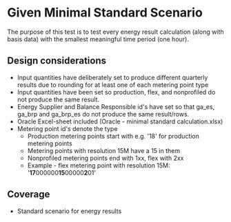 # Given Minimal Standard Scenario

The purpose of this test is to test every energy result calculation (along with basis data) with the smallest meaningful
time period (one hour).

## Design considerations

- Input quantities have deliberately set to produce different quarterly results due to rounding for at least one of each
  metering point type
- Input quantities have been set so production, flex, and nonprofiled do not produce the same result.
- Energy Supplier and Balance Responsible id's have set so that ga_es, ga_brp and ga_brp_es do not produce the same
  result/rows.
- Oracle Excel-sheet included (Oracle - minimal standard calculation.xlsx)
- Metering point id's denote the type
    - Production metering points start with e.g. '18' for production metering points
    - Metering points with resolution 15M have a 15 in them
    - Nonprofiled metering points end with 1xx, flex with 2xx
    - Example - flex metering point with resolution 15M: '**17**000000**15**00000**2**01'

## Coverage

- Standard scenario for energy results
